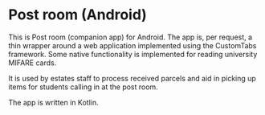 Post room (Android)
===================

This is Post room (companion app) for Android. The app is, per request, a thin wrapper around a web application implemented using the CustomTabs framework. Some native functionality is implemented for reading university MIFARE cards.

It is used by estates staff to process received parcels and aid in picking up items for students calling in at the post room.

The app is written in Kotlin.
